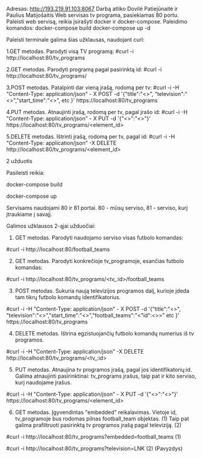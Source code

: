 Adresas: http://193.219.91.103:8067
Darbą atliko Dovilė Patiejūnaitė ir Paulius Matijošaitis
Web servisas tv programa, pasiekiamas 80 portu.
Paleisti web servisą, reikia įsirašyti docker ir docker-compose.
Paleidimo komandos:
docker-compose build
docker-compose up -d

Paleisti terminale galima šias užklausas, naudojant curl:

1.GET metodas. Parodyti visą TV programą:
#curl -i http://localhost:80/tv_programs

2.GET metodas. Parodyti programą pagal pasirinktą id:
#curl -i http://localhost:80/tv_programs/<id>

3.POST metodas. Patalpinti dar vieną įrašą, rodomą per tv:
#curl -i -H "Content-Type: application/json" - X POST -d '{"title":"<>", "television":"<>","start_time":"<>", etc <optional>}' https://localhost:80/tv_programs

4.PUT metodas. Atnaujinti įrašą, rodomą per tv, pagal įrašo id:
#curl -i -H "Content-Type: application/json" - X PUT -d '{"<>":"<>"}' https://localhost:80/tv_programs/<element_id>

5.DELETE metodas. Ištrinti įrašą, rodomą per tv, pagal id:
#curl -i -H "Content-Type: application/json" -X DELETE http://localhost:80/tv_programs/<element_id>

2 užduotis

Pasileisti reikia:

docker-compose build 

docker-compose up

Servisams naudojami 80 ir 81 portai. 80 - mūsų serviso, 81 - serviso, kurį įtraukiame į savajį.

Galimos užklausos 2-ąjai užduočiai:

1. GET metodas. Parodyti naudojamo serviso visas futbolo komandas:

#curl -i http://localhost:80/football_teams

2. GET metodas. Parodyti konkrečioje tv_programoje, esančias futbolo komandas:

#curl -i http://localhost:80/tv_programs/<tv_:id>/football_teams

3. POST metodas. Sukuria naują televizijos programos dalį, kurioje įdeda tam tikrų futbolo komandų identifikatorius. 

#curl -i -H "Content-Type: application/json" - X POST -d '{"title":"<>", "television":"<>","start_time":"<>","football_teams":"<"id":<>>" etc <optional>}' https://localhost:80/tv_programs

4. DELETE metodas. Ištrina egzistuojančių futbolo komandų numerius iš tv programos.

#curl -i -H "Content-Type: application/json" -X DELETE http://localhost:80/tv_programs/<tv_:id>

5. PUT metodas. Atnaujina tv programos įrašą, pagal jos identifikatorių:id. Galima atnaujinti pasirinktinai: tv_programs įrašus, taip pat ir kito serviso, kurį naudojame įrašus.

#curl -i -H "Content-Type: application/json" - X PUT -d '{"<>":"<>"}' https://localhost:80/tv_programs/<element_id> 

6. GET metodas. Įgyvendintas "embedded" reikalavimas. Vietoje id, tv_programoje bus rodomas pilnas football_team objektas. (1)
Taip pat galima prafiltruoti pasirinktą tv programos įrašą pagal televiziją. (2)

#curl -i http://localhost:80/tv_programs?embedded=football_teams (1)

#curl -i http://localhost:80/tv_programs?television=LNK (2) (Pavyzdys)


